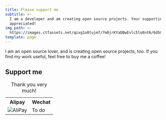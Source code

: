 ```yaml
---
title: Please support me
subtitle: >-
  I am a developer and am creating open source projects. Your supporting is very
  appreciated!
img_path: >-
  https://images.ctfassets.net/qixg1o8tujmf/7m0jrKYaDBwEvlc5lo8nt6/6d50a5050d9cdc0d4d2047e35feac292/10648733_696750647079056_2800539603462658695_o.jpg
template: page
---
```


I am an open source lover, and is creating open source projects, too. If you find my work useful, feel free to buy me a coffee!


## Support me

<table>
  <caption>Thank you very much!</caption>
  <tr>
    <th>Alipay</th>
    <th>Wechat</th>
  </tr>
  <tr>
    <td><img src="https://tictactoe.js.org/static/media/alipay-receive-money.a983b729.jpg" alt="AliPay" /></td>
    <td>To do</td>
  </tr>
</table>
